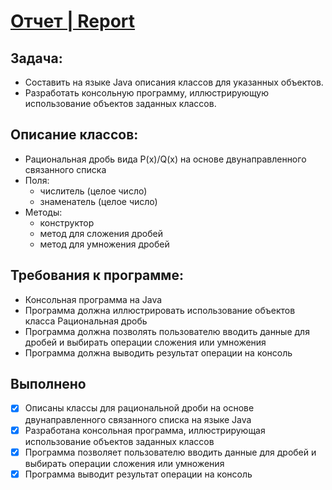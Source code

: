 # [Отчет | Report](Report7.pdf)

## Задача:
- Составить на языке Java описания классов для указанных объектов. 
- Разработать консольную программу, иллюстрирующую использование объектов заданных классов.

## Описание классов:
- Рациональная дробь вида P(x)/Q(x) на основе двунаправленного связанного списка 
- Поля: 
  - числитель (целое число) 
  - знаменатель (целое число) 
- Методы: 
  - конструктор 
  - метод для сложения дробей 
  - метод для умножения дробей

## Требования к программе:
- Консольная программа на Java
- Программа должна иллюстрировать использование объектов класса Рациональная дробь
- Программа должна позволять пользователю вводить данные для дробей и выбирать операции сложения или умножения
- Программа должна выводить результат операции на консоль

## Выполнено 
- [x] Описаны классы для рациональной дроби на основе двунаправленного связанного списка на языке Java
- [x] Разработана консольная программа, иллюстрирующая использование объектов заданных классов 
- [x] Программа позволяет пользователю вводить данные для дробей и выбирать операции сложения или умножения 
- [x] Программа выводит результат операции на консоль
